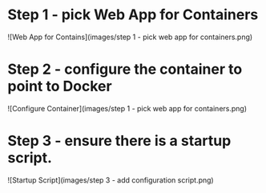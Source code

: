 # Step 1 - pick Web App for Containers

![Web App for Contains](images/step 1 - pick web app for containers.png)

# Step 2 - configure the container to point to Docker

![Configure Container](images/step 1 - pick web app for containers.png)

# Step 3 - ensure there is a startup script.

![Startup Script](images/step 3 - add configuration script.png)